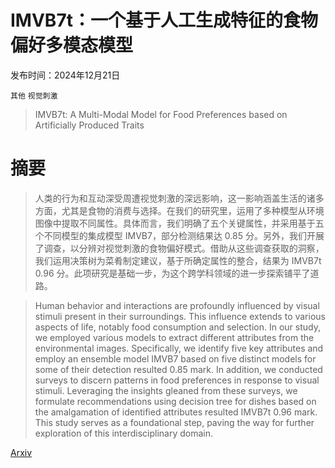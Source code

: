 # IMVB7t：一个基于人工生成特征的食物偏好多模态模型

发布时间：2024年12月21日

`其他` `视觉刺激`

> IMVB7t: A Multi-Modal Model for Food Preferences based on Artificially Produced Traits

# 摘要

> 人类的行为和互动深受周遭视觉刺激的深远影响，这一影响涵盖生活的诸多方面，尤其是食物的消费与选择。在我们的研究里，运用了多种模型从环境图像中提取不同属性。具体而言，我们明确了五个关键属性，并采用基于五个不同模型的集成模型 IMVB7，部分检测结果达 0.85 分。另外，我们开展了调查，以分辨对视觉刺激的食物偏好模式。借助从这些调查获取的洞察，我们运用决策树为菜肴制定建议，基于所确定属性的整合，结果为 IMVB7t 0.96 分。此项研究是基础一步，为这个跨学科领域的进一步探索铺平了道路。

> Human behavior and interactions are profoundly influenced by visual stimuli present in their surroundings. This influence extends to various aspects of life, notably food consumption and selection. In our study, we employed various models to extract different attributes from the environmental images. Specifically, we identify five key attributes and employ an ensemble model IMVB7 based on five distinct models for some of their detection resulted 0.85 mark. In addition, we conducted surveys to discern patterns in food preferences in response to visual stimuli. Leveraging the insights gleaned from these surveys, we formulate recommendations using decision tree for dishes based on the amalgamation of identified attributes resulted IMVB7t 0.96 mark. This study serves as a foundational step, paving the way for further exploration of this interdisciplinary domain.

[Arxiv](https://arxiv.org/abs/2412.16807)